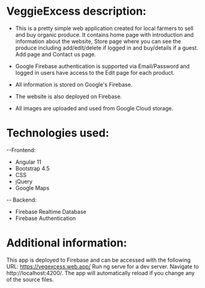 # VeggieExcess description:
* This is a pretty simple web application created for local farmers to sell and buy organic produce. It contains home page with introduction and information about the website, Store page where you can see the produce including add/edit/delete if logged in and buy/details if a guest. Add page and Contact us page.

* Google Firebase authentication is supported via Email/Password and logged in users have access to the Edit page for each product.

* All information is stored on Google's Firebase.
* The website is also deployed on Firebase.
* All images are uploaded and used from Google Cloud storage.

# Technologies used:
--Frontend:
* Angular 11
* Bootstrap 4.5
* CSS
* jQuery
* Google Maps

-- Backend:
* Firebase Realtime Database
* Firebase Authentication

# Additional information:
This app is deployed to Firebase and can be accessed with the following URL: https://vegexcess.web.app/
Run ng serve for a dev server. Navigate to http://localhost:4200/. The app will automatically reload if you change any of the source files.
